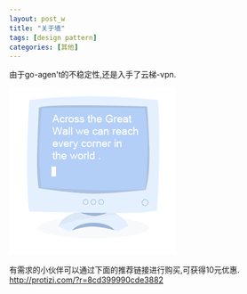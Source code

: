 ```yaml
---
layout: post_w
title: "关于墙"
tags: [design pattern] 
categories: [其他]
---
```


由于go-agen't的不稳定性,还是入手了云梯-vpn.

<img src="/res/about_the_great_wall.gif" />

有需求的小伙伴可以通过下面的推荐链接进行购买,可获得10元优惠.
<http://protizi.com/?r=8cd399990cde3882>